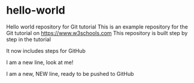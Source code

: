 # hello-world
Hello world repository for Git tutorial
This is an example repository for the Git tutorial on
https://www.w3schools.com
This repository is built step by step in the tutorial

It now includes steps for GitHub

I am a new line, look at me!

I am a new, NEW line, ready to be pushed to GitHub
